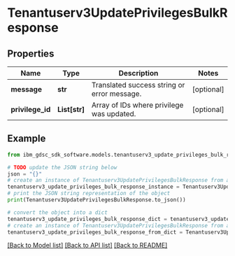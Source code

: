 # Tenantuserv3UpdatePrivilegesBulkResponse


## Properties

Name | Type | Description | Notes
------------ | ------------- | ------------- | -------------
**message** | **str** | Translated success string or error message. | [optional] 
**privilege_id** | **List[str]** | Array of IDs where privilege was updated. | [optional] 

## Example

```python
from ibm_gdsc_sdk_software.models.tenantuserv3_update_privileges_bulk_response import Tenantuserv3UpdatePrivilegesBulkResponse

# TODO update the JSON string below
json = "{}"
# create an instance of Tenantuserv3UpdatePrivilegesBulkResponse from a JSON string
tenantuserv3_update_privileges_bulk_response_instance = Tenantuserv3UpdatePrivilegesBulkResponse.from_json(json)
# print the JSON string representation of the object
print(Tenantuserv3UpdatePrivilegesBulkResponse.to_json())

# convert the object into a dict
tenantuserv3_update_privileges_bulk_response_dict = tenantuserv3_update_privileges_bulk_response_instance.to_dict()
# create an instance of Tenantuserv3UpdatePrivilegesBulkResponse from a dict
tenantuserv3_update_privileges_bulk_response_from_dict = Tenantuserv3UpdatePrivilegesBulkResponse.from_dict(tenantuserv3_update_privileges_bulk_response_dict)
```
[[Back to Model list]](../README.md#documentation-for-models) [[Back to API list]](../README.md#documentation-for-api-endpoints) [[Back to README]](../README.md)


